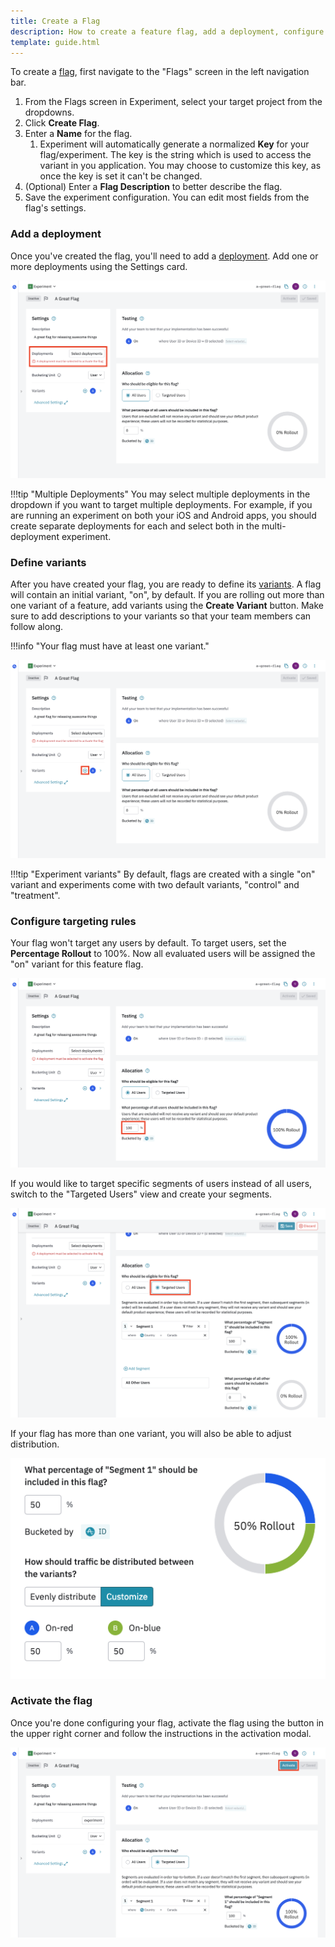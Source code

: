 ```yaml
---
title: Create a Flag
description: How to create a feature flag, add a deployment, configure targeting rules, and activate the feature flag.
template: guide.html
---
```


To create a [flag](../../general/data-model.md#flags-and-experiments), first navigate to the "Flags" screen in the left navigation bar.

1. From the Flags screen in Experiment, select your target project from the dropdowns.
2. Click **Create Flag**.
3. Enter a **Name** for the flag.
   1. Experiment will automatically generate a normalized **Key** for your flag/experiment. The key is the string which is used to access the variant in you application. You may choose to customize this key, as once the key is set it can't be changed.
4. (Optional) Enter a **Flag Description** to better describe the flag.
5. Save the experiment configuration. You can edit most fields from the flag's settings.

### Add a deployment

Once you've created the flag, you'll need to add a [deployment](../../general/data-model.md#deployments). Add one or more deployments using the Settings card.

![Screenshot of settings card with deployments](../../../assets/images/experiment/create-flag-1.png)

!!!tip "Multiple Deployments"
    You may select multiple deployments in the dropdown if you want to target multiple deployments. For example, if you are running an experiment on both your iOS and Android apps, you should create separate deployments for each and select both in the multi-deployment experiment.

### Define variants

After you have created your flag, you are ready to define its [variants](../../general/data-model.md#variants). A flag will contain an initial variant, "on", by default. If you are rolling out more than one variant of a feature, add variants using the **Create Variant** button. Make sure to add descriptions to your variants so that your team members can follow along.

!!!info "Your flag must have at least one variant."

![Screenshot of variants in configure tab](../../../assets/images/experiment/create-flag-2.png)

!!!tip "Experiment variants"
    By default, flags are created with a single "on" variant and experiments come with two default variants, "control" and "treatment".

### Configure targeting rules

Your flag won't target any users by default. To target users, set the **Percentage Rollout** to 100%. Now all evaluated users will be assigned the "on" variant for this feature flag.

![Screenshot of allocation card with percentage rollout](../../../assets/images/experiment/create-flag-3.png)

If you would like to target specific segments of users instead of all users, switch to the "Targeted Users" view and create your segments.

![Screenshot of allocation card with targeted users control](../../../assets/images/experiment/create-flag-3b.png)

If your flag has more than one variant, you will also be able to adjust distribution.

![Screenshot of allocation card with distribution control](../../../assets/images/experiment/create-flag-3c.png)

### Activate the flag

Once you're done configuring your flag, activate the flag using the button in the upper right corner and follow the instructions in the activation modal.

![Screenshot of top navigation bar with active toggle](../../../assets/images/experiment/create-flag-4.png)
